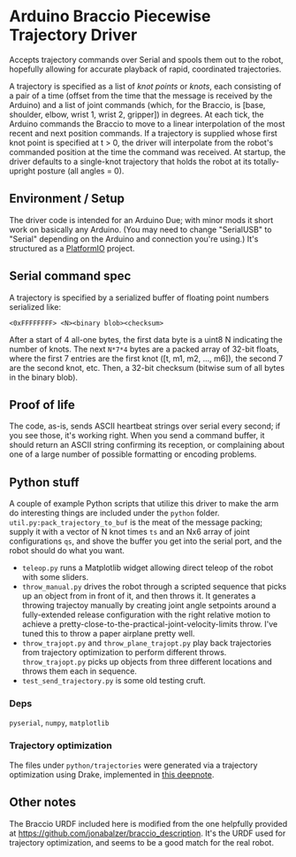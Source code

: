 # Arduino Braccio Piecewise Trajectory Driver

Accepts trajectory commands over Serial and spools them out to the robot, hopefully allowing for accurate playback of rapid, coordinated trajectories.

A trajectory is specified as a list of *knot points* or *knots*, each consisting of a pair of a time (offset from the time that the message is received by the Arduino) and a list of joint commands (which, for the Braccio, is [base, shoulder, elbow, wrist 1, wrist 2, gripper]) in degrees. At each tick, the Arduino commands the Braccio to move to a linear interpolation of the most recent and next position commands. If a trajectory is supplied whose first knot point is specified at t > 0, the driver will interpolate from the robot's commanded position at the time the command was received. At startup, the driver defaults to a single-knot trajectory that holds the robot at its totally-upright posture (all angles = 0).

## Environment / Setup

The driver code is intended for an Arduino Due; with minor mods it short work on basically any Arduino. (You may need to change "SerialUSB" to "Serial" depending on the Arduino and connection you're using.) It's structured as a [PlatformIO](https://platformio.org/) project.

## Serial command spec

A trajectory is specified by a serialized buffer of floating point numbers serialized like:
```
<0xFFFFFFFF> <N><binary blob><checksum>
```
After a start of 4 all-one bytes, the first data byte is a uint8 N indicating the number of knots. The next `N*7*4` bytes are a packed array of 32-bit floats, where the first 7 entries are the first knot ([t, m1, m2, ..., m6]), the second 7 are the second knot, etc. Then, a 32-bit checksum (bitwise sum of all bytes in the binary blob).

## Proof of life

The code, as-is, sends ASCII heartbeat strings over serial every second; if you see those, it's working right. When you send a command buffer, it should return an ASCII string confirming its reception, or complaining about one of a large number of possible formatting or encoding problems.

## Python stuff

A couple of example Python scripts that utilize this driver to make the arm do interesting things are included under the `python` folder. `util.py:pack_trajectory_to_buf` is the meat of the message packing; supply it with a vector of N knot times `ts` and an Nx6 array of joint configurations `qs`, and shove the buffer you get into the serial port, and the robot should do what you want.

- `teleop.py` runs a Matplotlib widget allowing direct teleop of the robot with some sliders.
- `throw_manual.py` drives the robot through a scripted sequence that picks up an object from in front of it, and then throws it. It generates a throwing trajectoy manually by creating joint angle setpoints around a fully-extended release configuration with the right relative motion to achieve a pretty-close-to-the-practical-joint-velocity-limits throw. I've tuned this to throw a paper airplane pretty well.
- `throw_trajopt.py` and `throw_plane_trajopt.py` play back trajectories from trajectory optimization to perform different throws. `throw_trajopt.py` picks up objects from three different locations and throws them each in sequence.
- `test_send_trajectory.py` is some old testing cruft.

### Deps

`pyserial`, `numpy`, `matplotlib`

### Trajectory optimization

The files under `python/trajectories` were generated via a trajectory optimization using Drake, implemented in [this deepnote](https://deepnote.com/workspace/greg-izatt-73314da8-6e78-4e92-a3d0-50c60a42ac40/project/braccioarmtrajopt-7ed10f47-1848-4d65-81c9-53a81d301e31/%2Fcore.629).

## Other notes

The Braccio URDF included here is modified from the one helpfully provided at https://github.com/jonabalzer/braccio_description. It's the URDF used for trajectory optimization, and seems to be a good match for the real robot.